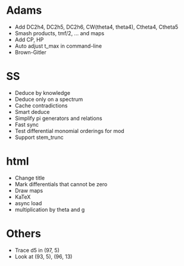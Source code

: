 # Adams
* Add DC2h4, DC2h5, DC2h6, CW(theta4, theta4), Ctheta4, Ctheta5
* Smash products, tmf/2, ... and maps
* Add CP, HP
* Auto adjust t_max in command-line
* Brown-Gitler

# SS
* Deduce by knowledge
* Deduce only on a spectrum
* Cache contradictions
* Smart deduce
* Simplify pi generators and relations
* Fast sync
* Test differential monomial orderings for mod
* Support stem_trunc

# html
* Change title
* Mark differentials that cannot be zero
* Draw maps
* KaTeX
* async load
* multiplication by theta and g

# Others
* Trace d5 in (97, 5)
* Look at (93, 5), (96, 13)